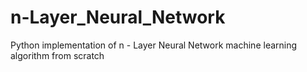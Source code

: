 # n-Layer_Neural_Network
Python implementation of n - Layer Neural Network machine learning algorithm from scratch 
